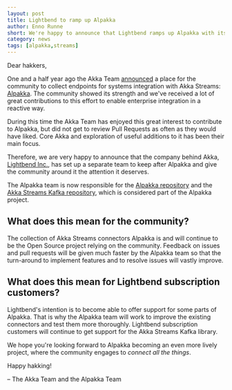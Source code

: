 ```yaml
---
layout: post
title: Lightbend to ramp up Alpakka
author: Enno Runne
short: We're happy to announce that Lightbend ramps up Alpakka with its own team.
category: news
tags: [alpakka,streams]
---
```


Dear hakkers,

One and a half year ago the Akka Team [announced](2016-08-23-intro-alpakka.md) a place for the community to collect endpoints for systems integration with Akka Streams: [Alpakka](https://developer.lightbend.com/docs/alpakka/current/).
The community showed its strength and we've received a lot of great contributions to this effort to enable enterprise integration in a reactive way.

During this time the Akka Team has enjoyed this great interest to contribute to Alpakka, but did not get to review Pull Requests as often as they would have liked. Core Akka and exploration of useful additions to it has been their main focus.

Therefore, we are very happy to announce that the company behind Akka, [Lightbend Inc.](https://www.lightbend.com/), has set up a separate team to keep after Alpakka and give the community around it the attention it deserves.

The Alpakka team is now responsible for the [Alpakka repository](https://github.com/akka/alpakka) and the [Akka Streams Kafka repository](https://github.com/akka/reactive-kafka), which is considered part of the Alpakka project.


## What does this mean for the community?

The collection of Akka Streams connectors Alpakka is and will continue to be the Open Source project relying on the community.
Feedback on issues and pull requests will be given much faster by the Alpakka team so that the turn-around to implement features and to resolve issues will vastly improve.


## What does this mean for Lightbend subscription customers?

Lightbend's intention is to become able to offer support for some parts of Alpakka. That is why the Alpakka team will work to improve the existing connectors and test them more thoroughly.
Lightbend subscription customers will continue to get support for the Akka Streams Kafka library.


We hope you're looking forward to Alpakka becoming an even more lively project, where the community engages to *connect all the things*.


Happy hakking!

– The Akka Team and the Alpakka Team
